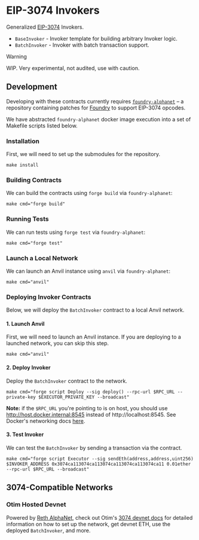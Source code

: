 # EIP-3074 Invokers

Generalized [EIP-3074](https://eips.ethereum.org/EIPS/eip-3074) Invokers. 

- `BaseInvoker` - Invoker template for building arbitrary Invoker logic.
- `BatchInvoker` - Invoker with batch transaction support.

> [!WARNING] 
> WIP. Very experimental, not audited, use with caution.

## Development

Developing with these contracts currently requires [`foundry-alphanet`](https://github.com/paradigmxyz/foundry-alphanet) – a repository containing patches for [Foundry](https://github.com/foundry-rs/foundry) to support EIP-3074 opcodes.

We have abstracted `foundry-alphanet` docker image execution into a set of Makefile scripts listed below.

### Installation

First, we will need to set up the submodules for the repository.

```shell
make install
```

### Building Contracts

We can build the contracts using `forge build` via `foundry-alphanet`:

```shell
make cmd="forge build"
```

### Running Tests

We can run tests using `forge test` via `foundry-alphanet`:

```shell
make cmd="forge test"
```

### Launch a Local Network

We can launch an Anvil instance using `anvil` via `foundry-alphanet`:

```shell
make cmd="anvil"
```

### Deploying Invoker Contracts

Below, we will deploy the `BatchInvoker` contract to a local Anvil network.

#### 1. Launch Anvil

First, we will need to launch an Anvil instance. If you are deploying to a launched network, you can skip this step.

```shell
make cmd="anvil"
```

#### 2. Deploy Invoker

Deploy the `BatchInvoker` contract to the network.

```shell
make cmd="forge script Deploy --sig deploy() --rpc-url $RPC_URL --private-key $EXECUTOR_PRIVATE_KEY --broadcast"
```

**Note:** if the `$RPC_URL` you're pointing to is on host, you should use http://host.docker.internal:8545 instead of http://localhost:8545. See Docker's networking docs [here](https://docs.docker.com/desktop/networking/#i-want-to-connect-from-a-container-to-a-service-on-the-host).

#### 3. Test Invoker

We can test the `BatchInvoker` by sending a transaction via the contract.

```shell
make cmd="forge script Executor --sig sendEth(address,address,uint256) $INVOKER_ADDRESS 0x3074ca113074ca113074ca113074ca113074ca11 0.01ether --rpc-url $RPC_URL --broadcast"
```

## 3074-Compatible Networks

### Otim Hosted Devnet

Powered by [Reth AlphaNet](https://github.com/paradigmxyz/alphanet), check out Otim's [3074 devnet docs](https://docs.otim.xyz) for detailed information on how to set up the network, get devnet ETH, use the deployed `BatchInvoker`, and more.

